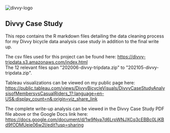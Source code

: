 ![divvy-logo](https://user-images.githubusercontent.com/21090832/127567886-c64051dc-8c10-4a6a-bfa6-547a28e83fca.png)

## Divvy Case Study
This repo contains the R markdown files detailing the data cleaning process for my Divvy bicycle data analysis case study in addition to the final write up.  

The csv files used for this project can be found here: https://divvy-tripdata.s3.amazonaws.com/index.html  
The 12 relevant files span "202006-divvy-tripdata.zip" to "202105-divvy-tripdata.zip".

Tableau visualizations can be viewed on my public page here: 
https://public.tableau.com/views/DivvyBicycleVisuals/DivvyCaseStudyAnalysisofMembersvsCasualRiders_1?:language=en-US&:display_count=n&:origin=viz_share_link

The complete write-up analysis can be viewed in the Divvy Case Study PDF file above or the Google Docs link here: https://docs.google.com/document/d/1w9Nya7d6LrpWNJXCq3cEBBc0LjKBd9fODMUeie06w2I/edit?usp=sharing   
